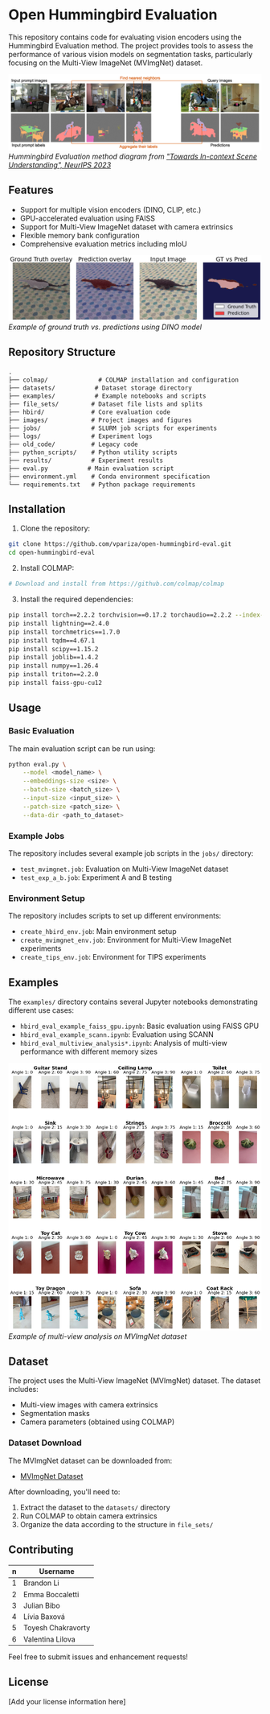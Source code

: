 # Open Hummingbird Evaluation

This repository contains code for evaluating vision encoders using the Hummingbird Evaluation method. The project provides tools to assess the performance of various vision models on segmentation tasks, particularly focusing on the Multi-View ImageNet (MVImgNet) dataset.

![Hummingbird Evaluation Diagram](./images/hbird_icl_diagram.png)
*Hummingbird Evaluation method diagram from ["Towards In-context Scene Understanding", NeurIPS 2023](https://arxiv.org/abs/2306.01667)*

## Features

- Support for multiple vision encoders (DINO, CLIP, etc.)
- GPU-accelerated evaluation using FAISS
- Support for Multi-View ImageNet dataset with camera extrinsics
- Flexible memory bank configuration
- Comprehensive evaluation metrics including mIoU

![Example Results](./images/overlay_gt_pred_dino.png)
*Example of ground truth vs. predictions using DINO model*

## Repository Structure

```
.
├── colmap/              # COLMAP installation and configuration
├── datasets/           # Dataset storage directory
├── examples/           # Example notebooks and scripts
├── file_sets/         # Dataset file lists and splits
├── hbird/             # Core evaluation code
├── images/            # Project images and figures
├── jobs/              # SLURM job scripts for experiments
├── logs/              # Experiment logs
├── old_code/          # Legacy code
├── python_scripts/    # Python utility scripts
├── results/           # Experiment results
├── eval.py           # Main evaluation script
├── environment.yml    # Conda environment specification
└── requirements.txt   # Python package requirements
```

## Installation

1. Clone the repository:
```bash
git clone https://github.com/vpariza/open-hummingbird-eval.git
cd open-hummingbird-eval
```

2. Install COLMAP:
```bash
# Download and install from https://github.com/colmap/colmap
```

3. Install the required dependencies:
```bash
pip install torch==2.2.2 torchvision==0.17.2 torchaudio==2.2.2 --index-url https://download.pytorch.org/whl/cu121
pip install lightning==2.4.0
pip install torchmetrics==1.7.0
pip install tqdm==4.67.1
pip install scipy==1.15.2
pip install joblib==1.4.2
pip install numpy==1.26.4
pip install triton==2.2.0
pip install faiss-gpu-cu12
```

## Usage

### Basic Evaluation

The main evaluation script can be run using:

```bash
python eval.py \
    --model <model_name> \
    --embeddings-size <size> \
    --batch-size <batch_size> \
    --input-size <input_size> \
    --patch-size <patch_size> \
    --data-dir <path_to_dataset>
```

### Example Jobs

The repository includes several example job scripts in the `jobs/` directory:

- `test_mvimgnet.job`: Evaluation on Multi-View ImageNet dataset
- `test_exp_a_b.job`: Experiment A and B testing

### Environment Setup

The repository includes scripts to set up different environments:

- `create_hbird_env.job`: Main environment setup
- `create_mvimgnet_env.job`: Environment for Multi-View ImageNet experiments
- `create_tips_env.job`: Environment for TIPS experiments

## Examples

The `examples/` directory contains several Jupyter notebooks demonstrating different use cases:

- `hbird_eval_example_faiss_gpu.ipynb`: Basic evaluation using FAISS GPU
- `hbird_eval_example_scann.ipynb`: Evaluation using SCANN
- `hbird_eval_multiview_analysis*.ipynb`: Analysis of multi-view performance with different memory sizes

![Multi-View Example](./images/new_3_angles_mvimgnet_cat.png)
*Example of multi-view analysis on MVImgNet dataset*

## Dataset

The project uses the Multi-View ImageNet (MVImgNet) dataset. The dataset includes:
- Multi-view images with camera extrinsics
- Segmentation masks
- Camera parameters (obtained using COLMAP)

### Dataset Download

The MVImgNet dataset can be downloaded from:
- [MVImgNet Dataset](https://1drv.ms/u/s!AnBBK4_o1T9MbXrxhV7BpGdS8tk?e=P7G6F0)

After downloading, you'll need to:
1. Extract the dataset to the `datasets/` directory
2. Run COLMAP to obtain camera extrinsics
3. Organize the data according to the structure in `file_sets/`

## Contributing

| n  | Username |
| ------------- | ------------- |
| 1  |  Brandon Li |
| 2  |  Emma Boccaletti |
| 3  |  Julian Bibo |
| 4  | Lívia Baxová  |
| 5  |  Toyesh Chakravorty |
| 6  |  Valentina Lilova |

Feel free to submit issues and enhancement requests!

## License

[Add your license information here] 
